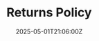 ---
title: Returns Policy
linkTitle: Returns Policy
date: '2025-05-01T21:06:00Z'
weight: 1
description: No content
draft: false
ref: returns-policy
---